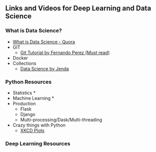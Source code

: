 ## Links and Videos for Deep Learning and Data Science

### What is Data Science?
- [What is Data Science - Quora](https://www.quora.com/What-is-the-Data-Science-topic-FAQ)
- GIT 
    * [Git Tutorial by Fernando Perez (Must read)](http://nbviewer.jupyter.org/github/fperez/reprosw/blob/master/Version%20Control.ipynb)
- Docker
- Collections
    * [Data Science by Jenda](https://data-science.zeef.com/jenda.rybak)

### Python Resources
- Statistics
    * 
- Machine Learning 
    * 
- Production
    * Flask
    * Django
    * Multi-processing/Dask/Multi-threading
- Crazy things with Python
    * [XKCD Plots](http://nbviewer.jupyter.org/url/jakevdp.github.com/downloads/notebooks/XKCD_plots.ipynb)

### Deep Learning Resources
